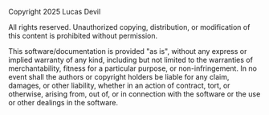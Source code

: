   Copyright 2025 Lucas Devil
  
  All rights reserved. Unauthorized copying, distribution, or modification of this content is prohibited without permission.

  This software/documentation is provided "as is", without any express or implied warranty of any kind, including but not limited to the warranties of merchantability, fitness for a particular purpose, or non-infringement. In no event shall the authors or copyright holders be liable for any claim, damages, or other liability, whether in an action of contract, tort, or otherwise, arising from, out of, or in connection with the software or the use or other dealings in the software.
